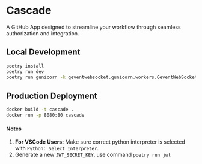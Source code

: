 # Cascade

A GitHub App designed to streamline your workflow through seamless authorization and integration.

## Local Development

```bash
poetry install
poetry run dev
poetry run gunicorn -k geventwebsocket.gunicorn.workers.GeventWebSocketWorker -w 1 -b 0.0.0.0:8080 src.app:app

```

## Production Deployment

```bash
docker build -t cascade .
docker run -p 8080:80 cascade
```

#### Notes

1. **For VSCode Users:** Make sure correct python interpreter is selected with `Python: Select Interpreter`.
2. Generate a new `JWT_SECRET_KEY`, use command `poetry run jwt`